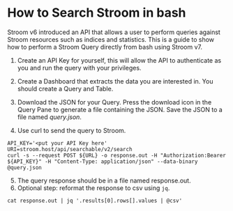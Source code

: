 How to Search Stroom in bash
===============================

Stroom v6 introduced an API that allows a user to perform queries against Stroom resources such as indices and statistics.  This is a guide to show how to
perform a Stroom Query directly from bash using Stroom v7.

1.  Create an API Key for yourself, this will allow the API to authenticate as
you and run the query with your privileges.

2. Create a Dashboard that extracts the data you are interested in. You should
create a Query and Table.
3. Download the JSON for your Query.  Press the download icon in the Query Pane
to generate a file containing the JSON. Save the JSON to a file named *query.json*.
4. Use curl to send the query to Stroom.
```
API_KEY='<put your API Key here'
URI=stroom.host/api/searchable/v2/search
curl -s --request POST ${URL} -o response.out -H "Authorization:Bearer ${API_KEY}" -H "Content-Type: application/json" --data-binary @query.json
```
5. The query response should be in a file named response.out.
6. Optional step: reformat the response to csv using `jq`.
```
cat response.out | jq '.results[0].rows[].values | @csv'
```
